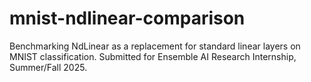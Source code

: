 # mnist-ndlinear-comparison
Benchmarking NdLinear as a replacement for standard linear layers on MNIST classification. Submitted for Ensemble AI Research Internship, Summer/Fall 2025.
